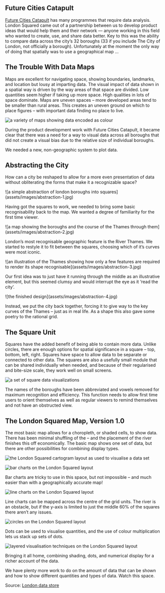 
## Future Cities Catapult
   [Future Cities Catapult](https://futurecities.catapult.org.uk) has many programmes that require data analysis. London Squared came out of a partnership between us to develop product ideas that would help them and their network — anyone working in this field who wanted to create, use, and share data better. Key to this was the ability to compare data across the city’s 32 boroughs (33 if you include The City of London, not officially a borough). Unfortunately at the moment the only way of doing that spatially was to use a geographical map ...
    
## The Trouble With Data Maps

Maps are excellent for navigating space, showing boundaries, landmarks, and location but lousy at imparting data. The visual impact of data shown in a spatial way is driven by the way areas of that space are divided. Low quantities seem higher if taking up more space. High qualities in lots of space dominate. Maps are uneven spaces – more developed areas tend to be smaller than rural areas. This creates an uneven ground on which to place figures – with important data finding no place to live.

![a variety of maps showing data encoded as colour](assets/images/london-collage.jpg)
    
During the product development work with Future Cities Catapult, it became clear that there was a need for a way to visual data across all boroughs that did not create a visual bias due to the relative size of individual boroughs.

We needed a new, non-geographic system to plot data.
    
## Abstracting the City
    
How can a city be reshaped to allow for a more even presentation of data without obliterating the forms that make it a recognizable space?
    
<div class="grid-container">
  <div markdown="1">
![a simple abstraction of london boroughs into squares](assets/images/abstraction-1.jpg)

Having got the squares to work, we needed to bring some basic recognisability back to the map. We wanted a degree of familiarity for the first time viewer. 
  </div>
  <div markdown="1">
![a map showing the boroughs and the course of the Thames through them](assets/images/abstraction-2.jpg)

London’s most recognisable geographic feature is the River Thames. We started to restyle it to fit between the squares, choosing which of it’s curves were most iconic.
  </div>
  <div markdown="1">
![an illustration of the Thames showing how only a few features are required to render its shape recognisable](assets/images/abstraction-3.jpg)

Our first idea was to just have it running through the middle as an illustrative element, but this seemed clumsy and would interrupt the eye as it ‘read the city’.
  </div>
  <div markdown="1">
![the finished design](assets/images/abstraction-4.jpg)

Instead, we put the city back together, forcing it to give way to the key curves of the Thames – just as in real life. As a shape this also gave some poetry to the rational grid.
  </div>
</div>

## The Square Unit
    
Squares have the added benefit of being able to contain more data. Unlike circles, there are enough options for spatial significance in a square – top, bottom, left, right. Squares have space to allow data to be separate or connected to other data. The squares are also a usefully small module that can be shared individually when needed, and because of their regularised and bite-size scale, they work well on small screens.


![a set of square data visualizations](assets/images/square-unit.jpg)

The names of the boroughs have been abbreviated and vowels removed for maximum recognition and efficiency. This function needs to allow first time users to orient themselves as well as regular viewers to remind themselves and not have an obstructed view.

## The London Squared Map, Version 1.0

The most basic map allows for a choropleth, or shaded cells, to show data. There has been minimal shuffling of the – and the placement of the river finishes this off economically. The basic map shows one set of data, but there are other possibilities for combining display types.

![the London Squared cartogram layout as used to visualise a data set](assets/images/london-squared-1.jpg)

<div class="grid-container">
  <div markdown="1">

![bar charts on the London Squared layout](assets/images/london-squared-2.jpg)

Bar charts are tricky to use in this space, but not impossible – and much easier than with a geographically accurate map!

  </div>
  <div markdown="1">

![line charts on the London Squared layout](assets/images/london-squared-3.jpg)

Line charts can be mapped across the centre of the grid units. The river is an obstacle, but if the y-axis is limited to just the middle 60% of the squares there aren’t any issues.

  </div>
  <div markdown="1">

![circles on the London Squared layout](assets/images/london-squared-4.jpg)

Dots can be used to visualise quantities, and the use of colour multiplication lets us stack up sets of dots.

  </div>
  <div markdown="1">

![layered visualisation techniques on the  London Squared layout](assets/images/london-squared-5.jpg)

Bringing it all home, combining shading, dots, and numerical display for a richer account of the data.

  </div>
</div>

We have plenty more work to do on the amount of data that can be shown and how to show different quantities and types of data. Watch this space.

Source: [London data store](https://data.london.gov.uk)